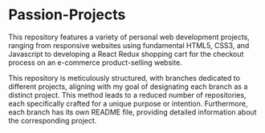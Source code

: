 # Passion-Projects
This repository features a variety of personal web development projects, ranging from responsive websites using fundamental HTML5, CSS3, and Javascript to developing a React Redux shopping cart for the checkout process on an e-commerce product-selling website. 

This repository is meticulously structured, with branches dedicated to different projects, aligning with my goal of designating each branch as a distinct project. This method leads to a reduced number of repositories, each specifically crafted for a unique purpose or intention. Furthermore, each branch has its own README file, providing detailed information about the corresponding project.
